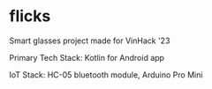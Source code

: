 # flicks

Smart glasses project made for VinHack '23

Primary Tech Stack: Kotlin for Android app

IoT Stack: HC-05 bluetooth module, Arduino Pro Mini
